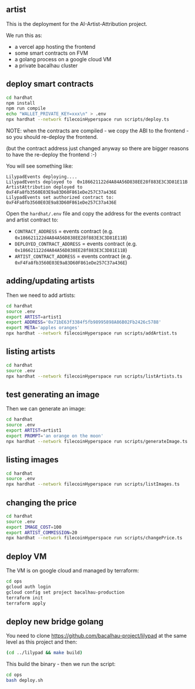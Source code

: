 ## artist

This is the deployment for the AI-Artist-Attribution project.

We run this as:

 * a vercel app hosting the frontend
 * some smart contracts on FVM
 * a golang process on a google cloud VM
 * a private bacalhau cluster

## deploy smart contracts

```bash
cd hardhat
npm install
npm run compile
echo "WALLET_PRIVATE_KEY=xxx\n" > .env
npx hardhat --network filecoinHyperspace run scripts/deploy.ts
```

NOTE: when the contracts are compiled - we copy the ABI to the frontend - so you should re-deploy the frontend.

(but the contract address just changed anyway so there are bigger reasons to have the re-deploy the frontend :-)

You will see something like:

```
LilypadEvents deploying....
LilypadEvents deployed to  0x186621122d4A84A56D838EE28f883E3C3D81E11B
ArtistAttribution deployed to 0xF4Fa8fb3560E03E9a83D60F861eDe257C37a436E
LilypadEvents set authorized contract to:  0xF4Fa8fb3560E03E9a83D60F861eDe257C37a436E
```

Open the `hardhat/.env` file and copy the address for the events contract and artist contract to:

 * `CONTRACT_ADDRESS` = events contract (e.g. `0x186621122d4A84A56D838EE28f883E3C3D81E11B`)
 * `DEPLOYED_CONTRACT_ADDRESS` = events contract (e.g. `0x186621122d4A84A56D838EE28f883E3C3D81E11B`)
 * `ARTIST_CONTRACT_ADDRESS` = events contract (e.g. `0xF4Fa8fb3560E03E9a83D60F861eDe257C37a436E`)

## adding/updating artists

Then we need to add artists:

```bash
cd hardhat
source .env
export ARTIST=artist1
export ADDRESS='0x71bE63f3384f5fb98995898A86B02Fb2426c5788'
export META='apples oranges'
npx hardhat --network filecoinHyperspace run scripts/addArtist.ts
```

## listing artists

```bash
cd hardhat
source .env
npx hardhat --network filecoinHyperspace run scripts/listArtists.ts
```

## test generating an image

Then we can generate an image:

```bash
cd hardhat
source .env
export ARTIST=artist1
export PROMPT='an orange on the moon'
npx hardhat --network filecoinHyperspace run scripts/generateImage.ts
```

## listing images

```bash
cd hardhat
source .env
npx hardhat --network filecoinHyperspace run scripts/listImages.ts
```

## changing the price

```bash
cd hardhat
source .env
export IMAGE_COST=100
export ARTIST_COMMISSION=20
npx hardhat --network filecoinHyperspace run scripts/changePrice.ts
```

## deploy VM

The VM is on google cloud and managed by terraform:

```bash
cd ops
gcloud auth login
gcloud config set project bacalhau-production
terraform init
terraform apply
```

## deploy new bridge golang

You need to clone https://github.com/bacalhau-project/lilypad at the same level as this project and then:

```bash
(cd ../lilypad && make build)
```

This build the binary - then we run the script:

```bash
cd ops
bash deploy.sh
```

